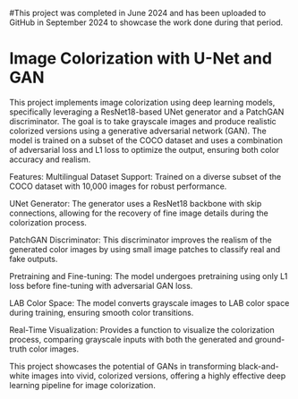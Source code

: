 #This project was completed in June 2024 and has been uploaded to GitHub in September 2024 to showcase the work done during that period.

# Image Colorization with U-Net and GAN 
This project implements image colorization using deep learning models, specifically leveraging a ResNet18-based UNet generator and a PatchGAN discriminator. 
The goal is to take grayscale images and produce realistic colorized versions using a generative adversarial network (GAN). 
The model is trained on a subset of the COCO dataset and uses a combination of adversarial loss and L1 loss to optimize the output, ensuring both color accuracy and realism.

Features:
Multilingual Dataset Support: Trained on a diverse subset of the COCO dataset with 10,000 images for robust performance.

UNet Generator: The generator uses a ResNet18 backbone with skip connections, allowing for the recovery of fine image details during the colorization process.

PatchGAN Discriminator: This discriminator improves the realism of the generated color images by using small image patches to classify real and fake outputs.

Pretraining and Fine-tuning: The model undergoes pretraining using only L1 loss before fine-tuning with adversarial GAN loss.

LAB Color Space: The model converts grayscale images to LAB color space during training, ensuring smooth color transitions.

Real-Time Visualization: Provides a function to visualize the colorization process, comparing grayscale inputs with both the generated and ground-truth color images.

This project showcases the potential of GANs in transforming black-and-white images into vivid, colorized versions, offering a highly effective deep learning pipeline for image colorization.
